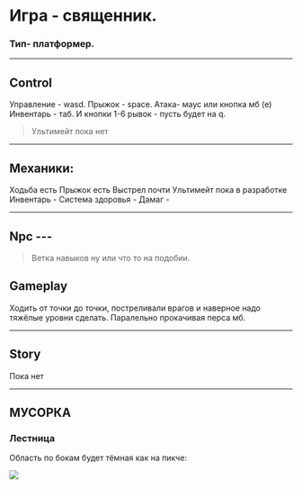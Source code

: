 # __Игра - священник.__ 

### Тип- платформер. 

---
## Сontrol

Управление - wasd. 
Прыжок - space. 
Атака- маус или кнопка мб (е) 
Инвентарь - таб. И кнопки 1-6
рывок - пусть будет на q. 
>Ультимейт пока нет

---

## Механики:
Ходьба есть
Прыжок есть
Выстрел почти 
Ультимейт пока в разработке 
Инвентарь -
Система здоровья -
Дамаг - 

---
## Npc ---

> Ветка навыков ну или что то на подобии. 

## Gameplay

Ходить от точки до точки, постреливали врагов и наверное надо тяжёлые уровни сделать. Паралельно прокачивая перса мб. 

---
## Story

Пока нет

---

## МУСОРКА

### Лестница 

Область по бокам будет тёмная как на пикче: 

<kbd>
  <img src="/спуск_по_лестнице.png" />
</kbd>
